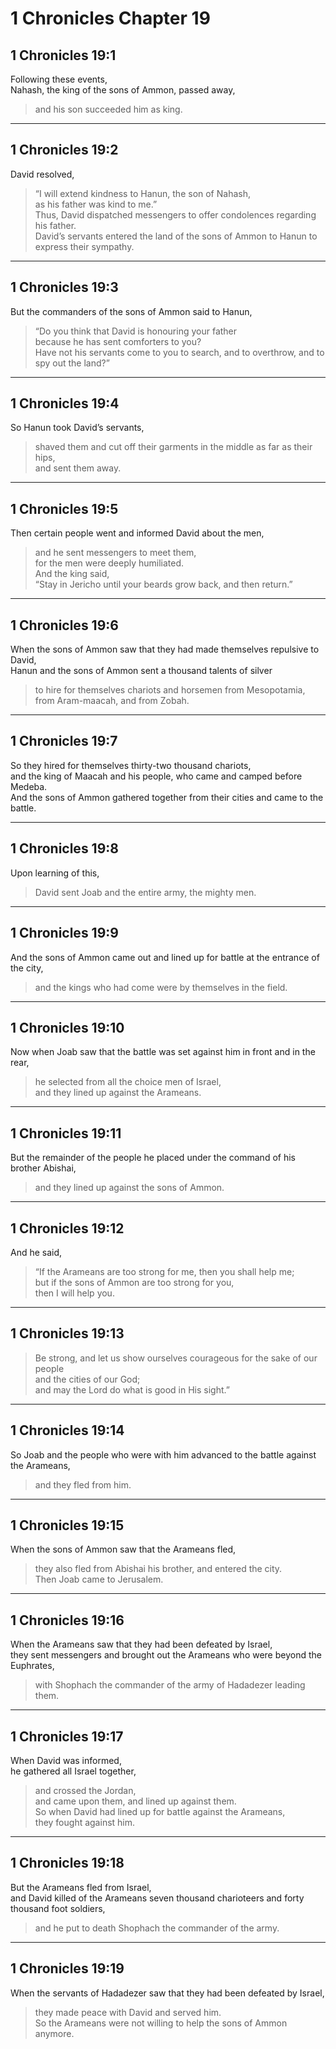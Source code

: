 # 1 Chronicles Chapter 19

## 1 Chronicles 19:1

Following these events,  
Nahash, the king of the sons of Ammon, passed away,  

> and his son succeeded him as king.

---

## 1 Chronicles 19:2

David resolved,

> “I will extend kindness to Hanun, the son of Nahash,  
> as his father was kind to me.”  
> Thus, David dispatched messengers to offer condolences regarding his father.  
> David’s servants entered the land of the sons of Ammon to Hanun to express their sympathy.

---

## 1 Chronicles 19:3

But the commanders of the sons of Ammon said to Hanun,

> “Do you think that David is honouring your father  
> because he has sent comforters to you?  
> Have not his servants come to you to search, and to overthrow, and to spy out the land?”

---

## 1 Chronicles 19:4

So Hanun took David’s servants,

> shaved them and cut off their garments in the middle as far as their hips,  
> and sent them away.

---

## 1 Chronicles 19:5

Then certain people went and informed David about the men,

> and he sent messengers to meet them,  
> for the men were deeply humiliated.  
> And the king said,  
> “Stay in Jericho until your beards grow back, and then return.”

---

## 1 Chronicles 19:6

When the sons of Ammon saw that they had made themselves repulsive to David,  
Hanun and the sons of Ammon sent a thousand talents of silver

> to hire for themselves chariots and horsemen from Mesopotamia, from Aram-maacah, and from Zobah.

---

## 1 Chronicles 19:7

So they hired for themselves thirty-two thousand chariots,  
and the king of Maacah and his people, who came and camped before Medeba.  
And the sons of Ammon gathered together from their cities and came to the battle.

---

## 1 Chronicles 19:8

Upon learning of this,

> David sent Joab and the entire army, the mighty men.

---

## 1 Chronicles 19:9

And the sons of Ammon came out and lined up for battle at the entrance of the city,

> and the kings who had come were by themselves in the field.

---

## 1 Chronicles 19:10

Now when Joab saw that the battle was set against him in front and in the rear,

> he selected from all the choice men of Israel,  
> and they lined up against the Arameans.

---

## 1 Chronicles 19:11

But the remainder of the people he placed under the command of his brother Abishai,

> and they lined up against the sons of Ammon.

---

## 1 Chronicles 19:12

And he said,

> “If the Arameans are too strong for me, then you shall help me;  
> but if the sons of Ammon are too strong for you,  
> then I will help you.

---

## 1 Chronicles 19:13

> Be strong, and let us show ourselves courageous for the sake of our people  
> and the cities of our God;  
> and may the Lord do what is good in His sight.”

---

## 1 Chronicles 19:14

So Joab and the people who were with him advanced to the battle against the Arameans,

> and they fled from him.

---

## 1 Chronicles 19:15

When the sons of Ammon saw that the Arameans fled,

> they also fled from Abishai his brother, and entered the city.  
> Then Joab came to Jerusalem.

---

## 1 Chronicles 19:16

When the Arameans saw that they had been defeated by Israel,  
they sent messengers and brought out the Arameans who were beyond the Euphrates,

> with Shophach the commander of the army of Hadadezer leading them.

---

## 1 Chronicles 19:17

When David was informed,  
he gathered all Israel together,

> and crossed the Jordan,  
> and came upon them, and lined up against them.  
> So when David had lined up for battle against the Arameans,  
> they fought against him.

---

## 1 Chronicles 19:18

But the Arameans fled from Israel,  
and David killed of the Arameans seven thousand charioteers and forty thousand foot soldiers,

> and he put to death Shophach the commander of the army.

---

## 1 Chronicles 19:19

When the servants of Hadadezer saw that they had been defeated by Israel,

> they made peace with David and served him.  
> So the Arameans were not willing to help the sons of Ammon anymore.
